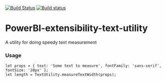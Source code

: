 [![Build Status](https://travis-ci.org/Microsoft/PowerBI-extensibility-text-utility.svg?branch=master)](https://travis-ci.org/Microsoft/PowerBI-extensibility-text-utility)
[![Build status](https://ci.appveyor.com/api/projects/status/cvvwogwq4lclrgh5/branch/master?svg=true)](https://ci.appveyor.com/project/spatney/powerbi-extensibility-text-utility)
# PowerBI-extensibility-text-utility
A utility for doing speedy text measurement

### Usage

```
let props = { text: 'Some text to measure', fontFamily: 'sans-serif', fontSize: '20px' };
let length = TextUtility.measureTextWidth(props);
```